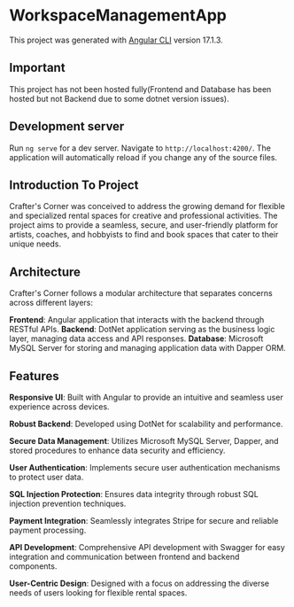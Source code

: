 # WorkspaceManagementApp

This project was generated with [Angular CLI](https://github.com/angular/angular-cli) version 17.1.3.

## Important

This project has not been hosted fully(Frontend and Database has been hosted but not Backend due to some dotnet version issues).

## Development server

Run `ng serve` for a dev server. Navigate to `http://localhost:4200/`. The application will automatically reload if you change any of the source files.

## Introduction To Project

Crafter's Corner was conceived to address the growing demand for flexible and specialized rental spaces for creative and professional activities. The project aims to provide a seamless, secure, and user-friendly platform for artists, coaches, and hobbyists to find and book spaces that cater to their unique needs.

## Architecture

Crafter's Corner follows a modular architecture that separates concerns across different layers:

**Frontend**: Angular application that interacts with the backend through RESTful APIs.
**Backend**: DotNet application serving as the business logic layer, managing data access and API responses.
**Database**: Microsoft MySQL Server for storing and managing application data with Dapper ORM.

## Features

**Responsive UI**: Built with Angular to provide an intuitive and seamless user experience across devices.

**Robust Backend**: Developed using DotNet for scalability and performance.

**Secure Data Management**: Utilizes Microsoft MySQL Server, Dapper, and stored procedures to enhance data security and efficiency.

**User Authentication**: Implements secure user authentication mechanisms to protect user data.

**SQL Injection Protection**: Ensures data integrity through robust SQL injection prevention techniques.

**Payment Integration**: Seamlessly integrates Stripe for secure and reliable payment processing.

**API Development**: Comprehensive API development with Swagger for easy integration and communication between frontend and backend components.

**User-Centric Design**: Designed with a focus on addressing the diverse needs of users looking for flexible rental spaces.
